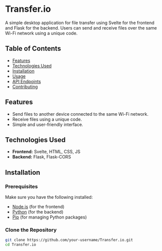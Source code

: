 # Transfer.io

A simple desktop application for file transfer using Svelte for the frontend and Flask for the backend. Users can send and receive files over the same Wi-Fi network using a unique code.

## Table of Contents

- [Features](#features)
- [Technologies Used](#technologies-used)
- [Installation](#installation)
- [Usage](#usage)
- [API Endpoints](#api-endpoints)
- [Contributing](#contributing)

## Features

- Send files to another device connected to the same Wi-Fi network.
- Receive files using a unique code.
- Simple and user-friendly interface.

## Technologies Used

- **Frontend:** Svelte, HTML, CSS, JS
- **Backend:** Flask, Flask-CORS

## Installation

### Prerequisites

Make sure you have the following installed:

- [Node.js](https://nodejs.org/) (for the frontend)
- [Python](https://www.python.org/) (for the backend)
- [Pip](https://pip.pypa.io/en/stable/) (for managing Python packages)

### Clone the Repository

```bash
git clone https://github.com/your-username/Transfer.io.git
cd Transfer.io
